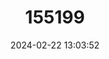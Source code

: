 ---
title: "155199"
category: "Ethadophis akkistikos"
draft: false
date: 2024-02-22 13:03:52
languages:
  Undetermined: ["Hadař americký"]
  English: ["Indifferent Eel"]
---